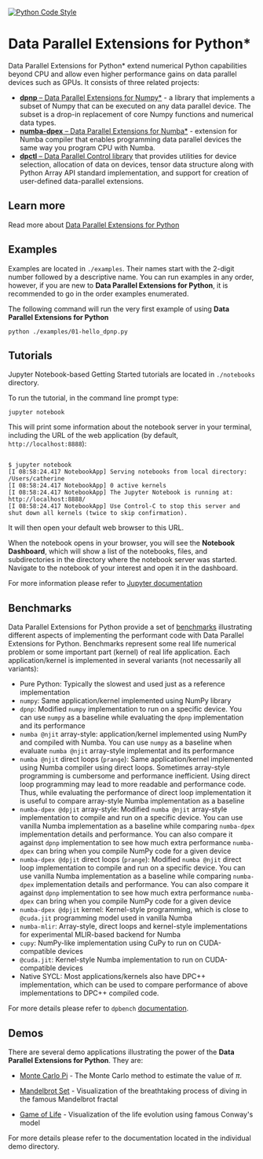 [![Python Code Style](https://github.com/IntelPython/DPEP/actions/workflows/python_style_checks.yml/badge.svg?branch=main)](https://github.com/IntelPython/DPEP/actions/workflows/python_style_checks.yml)

# Data Parallel Extensions for Python*

Data Parallel Extensions for Python* extend numerical Python capabilities beyond CPU and allow even higher performance
gains on data parallel devices such as GPUs. It consists of three related projects:
* [**dpnp** – Data Parallel Extensions for Numpy*](https://github.com/IntelPython/dpnp) - a library that implements a subset
             of Numpy that can be executed on any data parallel device. The subset is a drop-in replacement of core
             Numpy functions and numerical data types.
* [**numba-dpex** – Data Parallel Extensions for Numba*](https://github.com/IntelPython/numba-dpex) - extension for Numba
             compiler that enables programming data parallel devices the same way you program CPU with Numba.
* [**dpctl** – Data Parallel Control library](https://github.com/IntelPython/dpctl) that provides utilities for device
              selection, allocation of data on devices, tensor data structure along with Python Array API standard
              implementation, and support for creation of user-defined data-parallel extensions.

## Learn more
Read more about [Data Parallel Extensions for Python](https://intelpython.github.io/DPEP/main/)

## Examples
Examples are located in `./examples`. Their names start with the 2-digit number followed by a descriptive name. You can run examples in any order, however, if
you are new to **Data Parallel Extensions for Python**, it is recommended to go in the order examples enumerated.

The following command will run the very first example of using **Data Parallel Extensions for Python**
```
python ./examples/01-hello_dpnp.py
```
## Tutorials
Jupyter Notebook-based Getting Started tutorials are located in `./notebooks` directory.

To run the tutorial, in the command line prompt type:
```
jupyter notebook
```
This will print some information about the notebook server in your terminal, including the URL of the web application (by default, `http://localhost:8888`):

```

$ jupyter notebook
[I 08:58:24.417 NotebookApp] Serving notebooks from local directory: /Users/catherine
[I 08:58:24.417 NotebookApp] 0 active kernels
[I 08:58:24.417 NotebookApp] The Jupyter Notebook is running at: http://localhost:8888/
[I 08:58:24.417 NotebookApp] Use Control-C to stop this server and shut down all kernels (twice to skip confirmation).
```

It will then open your default web browser to this URL.

When the notebook opens in your browser, you will see the **Notebook Dashboard**, which will show a list of the notebooks, files, and subdirectories in the directory where the notebook server was started. Navigate to the notebook of your interest and open it in the dashboard.

For more information please refer to [Jupyter documentation](https://docs.jupyter.org/en/latest/running.html)

## Benchmarks
Data Parallel Extensions for Python provide a set of [benchmarks](https://github.com/IntelPython/dpbench) illustrating different aspects of implementing the performant code with Data Parallel Extensions for Python.
Benchmarks represent some real life numerical problem or some important part (kernel) of real life application. Each application/kernel is implemented in several variants (not necessarily all variants):
- Pure Python: Typically the slowest and used just as a reference implementation
- `numpy`: Same application/kernel implemented using NumPy library
- `dpnp`: Modified `numpy` implementation to run on a specific device. You can use `numpy` as a baseline while evaluating the `dpnp` implementation and its performance
- `numba @njit` array-style: application/kernel implemented using NumPy and compiled with Numba. You can use `numpy` as a baseline when evaluate `numba @njit` array-style implementat and its performance
- `numba @njit` direct loops (`prange`): Same application/kernel implemented using Numba compiler using direct loops. Sometimes array-style programming is cumbersome and performance inefficient. Using direct loop programming may lead to more readable and performance code. Thus, while evaluating the performance of direct loop implementation it is useful to compare array-style Numba implementation as a baseline
- `numba-dpex @dpjit` array-style: Modified `numba @njit` array-style implementation to compile and run on a specific device. You can use vanilla Numba implementation as a baseline while comparing `numba-dpex` implementation details and performance. You can also compare it against `dpnp` implementation to see how much extra performance `numba-dpex` can bring when you compile NumPy code for a given device
- `numba-dpex @dpjit` direct loops (`prange`): Modified `numba @njit` direct loop implementation to compile and run on a specific device. You can use vanilla Numba implementation as a baseline while comparing `numba-dpex` implementation details and performance. You can also compare it against `dpnp` implementation to see how much extra performance `numba-dpex` can bring when you compile NumPy code for a given device
- `numba-dpex @dpjit` kernel: Kernel-style programming, which is close to `@cuda.jit` programming model used in vanilla Numba
- `numba-mlir`: Array-style, direct loops and kernel-style implementations for experimental MLIR-based backend for Numba
- `cupy`: NumPy-like implementation using CuPy to run on CUDA-compatible devices
- `@cuda.jit`: Kernel-style Numba implementation to run on CUDA-compatible devices
- Native SYCL: Most applications/kernels also have DPC++ implementation, which can be used to compare performance of above implementations to DPC++ compiled code.

For more details please refer to `dpbench` [documentation](https://github.com/IntelPython/dpbench/blob/main/README.md).

## Demos
There are several demo applications illustrating the power of the **Data Parallel Extensions for Python**. They are:

- [Monte Carlo Pi](https://github.com/IntelPython/DPEP/tree/main/demos/mcpi>) -
The Monte Carlo method to estimate the value of $\pi$.

- [Mandelbrot Set](https://github.com/IntelPython/DPEP/tree/main/demos/mandelbrot) -
Visualization of the breathtaking process of diving in the famous Mandelbrot fractal

- [Game of Life](https://github.com/IntelPython/DPEP/tree/main/demos/game-of-life>) -
Visualization of the life evolution using famous Conway's model

For more details please refer to the documentation located in the individual demo directory.
